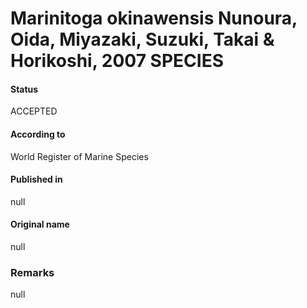 Marinitoga okinawensis Nunoura, Oida, Miyazaki, Suzuki, Takai & Horikoshi, 2007 SPECIES
=======

#### Status
ACCEPTED

#### According to
World Register of Marine Species

#### Published in
null

#### Original name
null

### Remarks
null